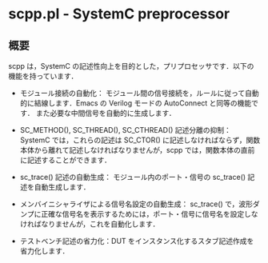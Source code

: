 # scpp.pl - SystemC preprocessor

## 概要

scpp は，SystemC の記述性向上を目的とした，プリプロセッサです．以下の機能を持っています．

- モジュール接続の自動化：
モジュール間の信号接続を，ルールに従って自動的に結線します．Emacs の Verilog モードの AutoConnect と同等の機能です．
また必要な中間信号を自動的に生成します．

- SC_METHOD(), SC_THREAD(), SC_CTHREAD() 記述分離の抑制：
SystemC では，これらの記述は SC_CTOR() に記述しなければならず，関数本体から離れて記述しなければなりませんが，scpp では，関数本体の直前に記述することができます．

- sc_trace() 記述の自動生成：
モジュール内のポート・信号の sc_trace() 記述を自動生成します．

- メンバイニシャライザによる信号名設定の自動生成：
sc_trace() で，波形ダンプに正確な信号名を表示するためには，ポート・信号に信号名を設定しなければなりませんが，これを自動化します．

- テストベンチ記述の省力化：DUT をインスタンス化するスタブ記述作成を省力化します．
